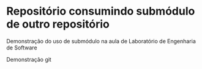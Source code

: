 # Repositório consumindo submódulo de outro repositório

Demonstração do uso de submódulo na aula de Laboratório de Engenharia de Software

Demonstração git